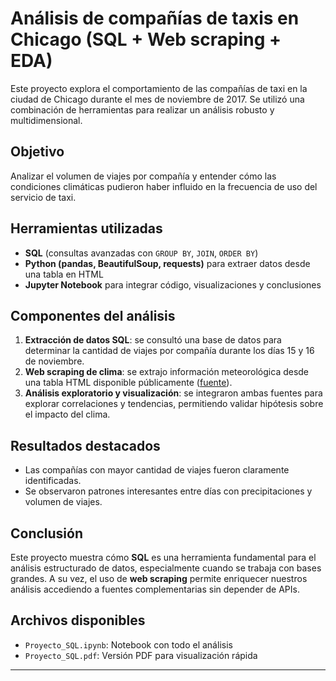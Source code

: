 # Análisis de compañías de taxis en Chicago (SQL + Web scraping + EDA)

Este proyecto explora el comportamiento de las compañías de taxi en la ciudad de Chicago durante el mes de noviembre de 2017. Se utilizó una combinación de herramientas para realizar un análisis robusto y multidimensional.

##  Objetivo
Analizar el volumen de viajes por compañía y entender cómo las condiciones climáticas pudieron haber influido en la frecuencia de uso del servicio de taxi.

##  Herramientas utilizadas

- **SQL** (consultas avanzadas con `GROUP BY`, `JOIN`, `ORDER BY`)
- **Python (pandas, BeautifulSoup, requests)** para extraer datos desde una tabla en HTML
- **Jupyter Notebook** para integrar código, visualizaciones y conclusiones

##  Componentes del análisis

1. **Extracción de datos SQL**: se consultó una base de datos para determinar la cantidad de viajes por compañía durante los días 15 y 16 de noviembre.
2. **Web scraping de clima**: se extrajo información meteorológica desde una tabla HTML disponible públicamente ([fuente](https://practicum-content.s3.us-west-1.amazonaws.com/data-analyst-eng/moved_chicago_weather_2017.html)).
3. **Análisis exploratorio y visualización**: se integraron ambas fuentes para explorar correlaciones y tendencias, permitiendo validar hipótesis sobre el impacto del clima.

##  Resultados destacados

- Las compañías con mayor cantidad de viajes fueron claramente identificadas.
- Se observaron patrones interesantes entre días con precipitaciones y volumen de viajes.

##  Conclusión

Este proyecto muestra cómo **SQL** es una herramienta fundamental para el análisis estructurado de datos, especialmente cuando se trabaja con bases grandes. A su vez, el uso de **web scraping** permite enriquecer nuestros análisis accediendo a fuentes complementarias sin depender de APIs.

##  Archivos disponibles

- `Proyecto_SQL.ipynb`: Notebook con todo el análisis
- `Proyecto_SQL.pdf`: Versión PDF para visualización rápida

---
